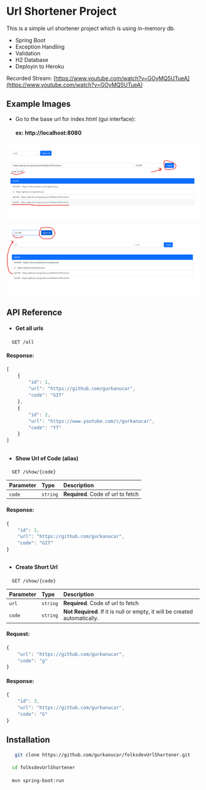 
# Url Shortener Project

This is a simple url shortener project which is using in-memory db.

- Spring Boot
- Exception Handling
- Validation
- H2 Database
- Deployin to Heroku

Recorded Stream: [https://www.youtube.com/watch?v=GOyMQ5UTueA](https://www.youtube.com/watch?v=GOyMQ5UTueA)


## Example Images

- Go to the base url for index.html (gui interface):
    #### ex: http://localhost:8080

![example](./images/urlshortener1.png)

![example](./images/urlshortener2.png)
## API Reference

- #### Get all urls

```http
  GET /all
```
#### Response:
```javascript
[
    {
        "id": 1,
        "url": "https://github.com/gurkanucar",
        "code": "GIT"
    },
    {
        "id": 2,
        "url": "https://www.youtube.com/c/gurkanucar",
        "code": "YT"
    }
]
```
##

- #### Show Url of Code (alias)

```http
  GET /show/{code}
```

| Parameter | Type     | Description                       |
| :-------- | :------- | :-------------------------------- |
| `code`      | `string` | **Required**. Code of url to fetch |

#### Response:
```javascript
{
    "id": 1,
    "url": "https://github.com/gurkanucar",
    "code": "GIT"
}
```
##

- #### Create Short Url

```http
  GET /show/{code}
```

| Parameter | Type     | Description                       |
| :-------- | :------- | :-------------------------------- |
| `url`      | `string` | **Required**. Code of url to fetch |
| `code`      | `string` | **Not Required**. If it is null or empty, it will be created automatically. |

#### Request:
```javascript
{
    "url": "https://github.com/gurkanucar",
    "code": "g"
}
```

#### Response:
```javascript
{
    "id": 3,
    "url": "https://github.com/gurkanucar",
    "code": "G"
}
```

## Installation


```bash
   git clone https://github.com/gurkanucar/folksdevUrlShortener.git

  cd folksdevUrlShortener

  mvn spring-boot:run
```
    
